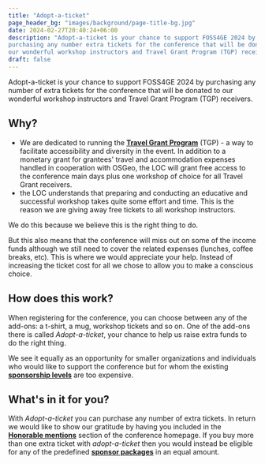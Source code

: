 ```yaml
---
title: "Adopt-a-ticket"
page_header_bg: "images/background/page-title-bg.jpg"
date: 2024-02-27T20:40:24+06:00
description: "Adopt-a-ticket is your chance to support FOSS4GE 2024 by
purchasing any number extra tickets for the conference that will be donated to
our wonderful workshop instructors and Travel Grant Program (TGP) receivers."
draft: false
---
```


Adopt-a-ticket is your chance to support FOSS4GE 2024 by purchasing any number of
extra tickets for the conference that will be donated to our wonderful workshop
instructors and Travel Grant Program (TGP) receivers.

## Why?
- We are dedicated to running the
[**Travel Grant Program**](../../registration/travel-grant/) (TGP) - a way to
facilitate accessibility and diversity in the event. In addition to a
monetary grant for grantees' travel and accommodation expenses handled in
cooperation with OSGeo, the LOC will grant free access to the conference main
days plus one workshop of choice for all Travel Grant receivers.
- the LOC understands that preparing and conducting an educative and
successful workshop takes quite some effort and time. This is the reason we are
giving away free tickets to all workshop instructors.

We do this because we believe this is the right thing to do.

But this also means that the conference will miss out on some of the income funds
although we still need to cover the related expenses (lunches, coffee breaks, etc).
This is where we would appreciate your help. Instead of increasing the ticket
cost for all we chose to allow you to make a conscious choice.

## How does this work?
When registering for the conference, you can choose between any of the add-ons: a
t-shirt, a mug, workshop tickets and so on. One of the add-ons there is
called _Adopt-a-ticket_, your chance to help us raise extra funds to do the
right thing.

We see it equally as an opportunity for smaller organizations and individuals
who would like to support the conference but for whom the existing
[**sponsorship levels**](../../call-for-sponsors/) are too expensive.

## What's in it for you?
With _Adopt-a-ticket_ you can purchase any number of extra tickets. In return
we would like to show our gratitude by having you included in the
[**Honorable mentions**](../../sponsors/honorable-mentions/) section of the
conference homepage. If you buy more than one extra ticket with _adopt-a-ticket_
then you would instead be eligible for any of the predefined
[**sponsor packages**](../../call-for-sponsors/) in an equal amount.
